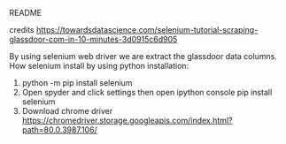 README 

credits
https://towardsdatascience.com/selenium-tutorial-scraping-glassdoor-com-in-10-minutes-3d0915c6d905

By using selenium web driver we are extract the glassdoor data columns.
How selenium install by using python
installation: 
1. python -m pip install selenium
2. Open spyder and click settings then open ipython console pip install selenium
3. Download chrome driver https://chromedriver.storage.googleapis.com/index.html?path=80.0.3987.106/
              
              
              
